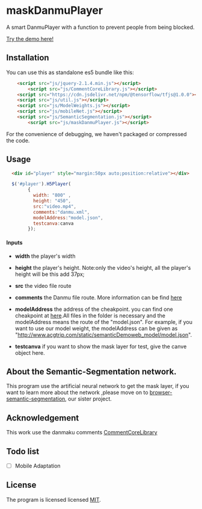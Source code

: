 # maskDanmuPlayer

A smart DanmuPlayer with a function to prevent people from being blocked.

[Try the demo here!](http://acgtrip.com/demo/maskDanmuPlayer/index.html)


## Installation

You can use this as standalone es5 bundle like this:

```html
	<script src="js/jquery-2.1.4.min.js"></script>
        <script src="js/CommentCoreLibrary.js"></script>
	<script src="https://cdn.jsdelivr.net/npm/@tensorflow/tfjs@1.0.0"></script>
	<script src="js/util.js"></script>
	<script src="js/ModelWeights.js"></script>
	<script src="js/mobileNet.js"></script>
	<script src="js/SemanticSegmentation.js"></script>
        <script src="js/maskDanmuPlayer.js"></script>
```

For the convenience of debugging, we haven't packaged or compressed the code.

## Usage

```html
  <div id="player" style="margin:50px auto;position:relative"></div>
```

```javascript
  $('#player').H5Player(
        {
          width: "800" ,
          height: "450", 
          src:"video.mp4",
          comments:"danmu.xml",
          modelAddress:"model.json",
          testcanva:canva
        });
```

#### Inputs

- **width** the player's width

- **height** the player's height. Note:only the video's height, all the player's height will be this add 37px;

- **src** the video file route

- **comments** the Danmu file route. More information can be find [here](https://github.com/jabbany/CommentCoreLibrary/tree/master/docs/data-formats)

- **modelAddress** the address of the cheakpoint. you can find one cheakpoint at [here](https://github.com/MemoriesOff/github_blog/tree/gh-pages/static/semanticDemo/web_model).All files in the folder is necessary and the modelAddress means the route of the "model.json". For example, if you want to use our model weight, the modelAddress can be given as "http://www.acgtrip.com/static/semanticDemoweb_model/model.json".

- **testcanva** if you want to show the mask layer for test, give the canve object here. 

## About the Semantic-Segmentation network.

This program use the artificial neural network to get the mask layer, if you want to learn more about the network ,please move on to [browser-semantic-segmentation](https://github.com/MemoriesOff/browser-semantic-segmentation), our sister project.

## Acknowledgement

This work use the danmaku comments [CommentCoreLibrary](https://github.com/jabbany/CommentCoreLibrary)

## Todo list

- [ ] Mobile Adaptation

## License

The program is licensed licensed [MIT](http://opensource.org/licenses/mit-license.php).
